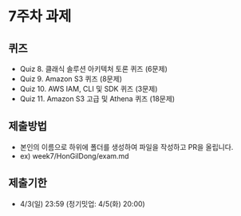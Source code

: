 # 7주차 과제
## 퀴즈
- Quiz 8. 클래식 솔루션 아키텍처 토론 퀴즈 (6문제)
- Quiz 9. Amazon S3 퀴즈 (8문제)
- Quiz 10. AWS IAM, CLI 및 SDK 퀴즈 (3문제)
- Quiz 11. Amazon S3 고급 및 Athena 퀴즈 (18문제)

## 제출방법
- 본인의 이름으로 하위에 폴더를 생성하여 파일을 작성하고 PR을 올립니다.
- ex) week7/HonGilDong/exam.md

##  제출기한
- 4/3(일) 23:59 (정기밋업: 4/5(화) 20:00)
